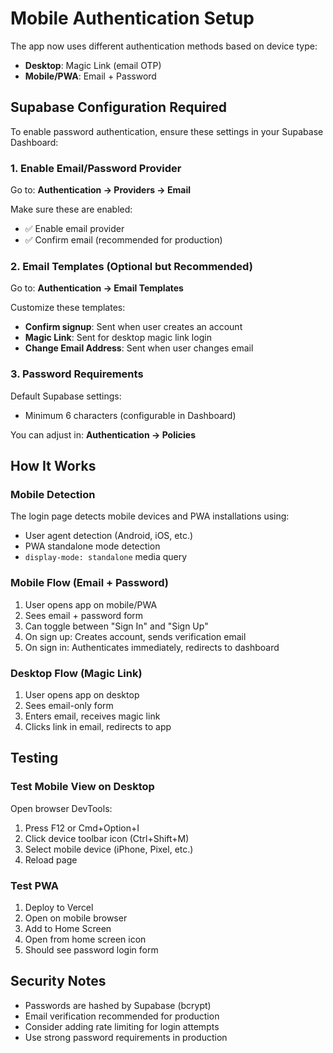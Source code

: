 # Mobile Authentication Setup

The app now uses different authentication methods based on device type:

- **Desktop**: Magic Link (email OTP)
- **Mobile/PWA**: Email + Password

## Supabase Configuration Required

To enable password authentication, ensure these settings in your Supabase Dashboard:

### 1. Enable Email/Password Provider

Go to: **Authentication → Providers → Email**

Make sure these are enabled:
- ✅ Enable email provider
- ✅ Confirm email (recommended for production)

### 2. Email Templates (Optional but Recommended)

Go to: **Authentication → Email Templates**

Customize these templates:
- **Confirm signup**: Sent when user creates an account
- **Magic Link**: Sent for desktop magic link login
- **Change Email Address**: Sent when user changes email

### 3. Password Requirements

Default Supabase settings:
- Minimum 6 characters (configurable in Dashboard)

You can adjust in: **Authentication → Policies**

## How It Works

### Mobile Detection

The login page detects mobile devices and PWA installations using:
- User agent detection (Android, iOS, etc.)
- PWA standalone mode detection
- `display-mode: standalone` media query

### Mobile Flow (Email + Password)

1. User opens app on mobile/PWA
2. Sees email + password form
3. Can toggle between "Sign In" and "Sign Up"
4. On sign up: Creates account, sends verification email
5. On sign in: Authenticates immediately, redirects to dashboard

### Desktop Flow (Magic Link)

1. User opens app on desktop
2. Sees email-only form
3. Enters email, receives magic link
4. Clicks link in email, redirects to app

## Testing

### Test Mobile View on Desktop

Open browser DevTools:
1. Press F12 or Cmd+Option+I
2. Click device toolbar icon (Ctrl+Shift+M)
3. Select mobile device (iPhone, Pixel, etc.)
4. Reload page

### Test PWA

1. Deploy to Vercel
2. Open on mobile browser
3. Add to Home Screen
4. Open from home screen icon
5. Should see password login form

## Security Notes

- Passwords are hashed by Supabase (bcrypt)
- Email verification recommended for production
- Consider adding rate limiting for login attempts
- Use strong password requirements in production
